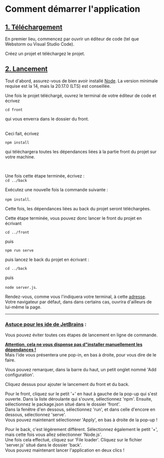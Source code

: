 # Comment démarrer l'application

## [<u>1. Téléchargement</u>](#title-one)

En premier lieu, commencez par ouvrir un éditeur
de code (tel que Webstorm ou Visual Studio Code).

Créez un projet et téléchargez le projet.

## [<u>2. Lancement</u>](#title-two)

Tout d'abord, assurez-vous de bien avoir installé [Node](https://nodejs.org/fr/download/package-manager).
La version minimale requise est la 14, mais la 20.17.0 (LTS) est conseillée.

Une fois le projet téléchargé, ouvrez le terminal de votre éditeur de code
et écrivez

```cd front```

qui vous enverra dans le dossier du front.

<br />
Ceci fait, écrivez

```npm install```

qui téléchargera toutes les dépendances liées à la partie front du projet sur votre machine.

<br />

Une fois cette étape terminée, écrivez :  
```cd ../back```

Exécutez une nouvelle fois la commande suivante :

```npm install```.

Cette fois, les dépendances liées au back du projet seront téléchargées.

Cette étape terminée, vous pouvez donc lancer le front du projet en écrivant

```cd ../front```

puis

```npm run serve```

puis lancez le back du projet en écrivant :

```cd ../back```

puis

```node server.js```.

Rendez-vous, comme vous l'indiquera votre terminal, à cette [adresse](http://localhost:8080).  
Votre navigateur par défaut, dans dans certains cas, ouvrira d'ailleurs de lui-même la page.

------------------------------------------------------------------------------------------------------------------------------------

### <u>Astuce pour les ide de JetBrains</u> :

Vous pouvez éviter toutes ces étapes de lancement en ligne de commande.

<u><strong>Attention, cela ne vous dispense pas d"installer manuellement les dépendances !</strong></u>  
Mais l'ide vous présentera une pop-in, en bas à droite, pour vous dire de le faire.

Vous pouvez remarquer, dans la barre du haut, un petit onglet nommé 'Add configuration'.

Cliquez dessus pour ajouter le lancement du front et du back.

Pour le front, cliquez sur le petit '+' en haut à gauche de la pop-up qui s'est ouverte.
Dans la liste déroulante qui s'ouvre, sélectionnez 'npm'. Ensuite, sélectionnez le package.json situé dans le dossier 'front'.  
Dans la fenêtre d'en dessous, sélectionnez 'run', et dans celle d'encore en dessous, sélectionnez 'serve'.  
Vous pouvez maintenant sélectionner 'Apply', en bas à droite de la pop-up !

Pour le back, c'est légèrement différent. Sélectionnez également le petit '+', mais cette fois vous allez sélectionner 'Node.js'.  
Une fois cela effectué, cliquez sur 'File loader'. Cliquez sur le fichier 'server.js' situé dans le dossier 'back'.  
Vous pouvez maintenant lancer l'application en deux clics !
